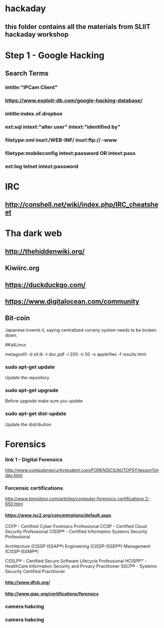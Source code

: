 # hackaday
this folder contains all the materials from SLIIT hackaday workshop
---

# Step 1 - Google Hacking
## Search Terms
### intitle:"IPCam Client"
### https://www.exploit-db.com/google-hacking-database/
### intitle:index.of.dropbox
###  ext:sql intext:"alter user" intext:"identified by"
###  filetype:xml inurl:/WEB-INF/ inurl:ftp:// -www
###  filetype:mobileconfig intext:password OR intext:pass
###  ext:log telnet intext:password


# IRC
## http://conshell.net/wiki/index.php/IRC_cheatsheet

# Tha dark web
## http://thehiddenwiki.org/
## Kiwiirc.org
## https://duckduckgo.com/ 
## https://www.digitalocean.com/community


## Bit-coin
Japanese invents it, saying centralized curreny system needs to be broken down.

#KaliLinux

metagoofil -d slt.lk -t doc,pdf -l 200 -n 50 -o applefiles -f results.html

### sudo apt-get update
Update the repository

### sudo apt-get upgrade
Before upgrade make sure you update

### sudo apt-get dist-update
Update the distribution



# Forensics

### link 1 - Digital Forensics
http://www.computersecuritystudent.com/FORENSICS/AUTOPSY/lesson1/index.html

### Forcensic certifications
http://www.tomsitpro.com/articles/computer-forensics-certifications,2-650.html

#### https://www.isc2.org/concentrations/default.aspx
CCFP - Certified Cyber Forensics Professional
CCSP - Certified Cloud Security Professional
CISSP® - Certified Information Systems Security Professional

Architecture (CISSP-ISSAP®)
Engineering (CISSP-ISSEP®)
Management (CISSP-ISSMP®)

CSSLP® - Certified Secure Software Lifecycle Professional
HCISPP℠ - HealthCare Information Security and Privacy Practitioner
SSCP® - Systems Security Certified Practitioner

#### http://www.dfcb.org/
#### http://www.giac.org/certifications/forensics



### camera hakcing





### camera hakcing



